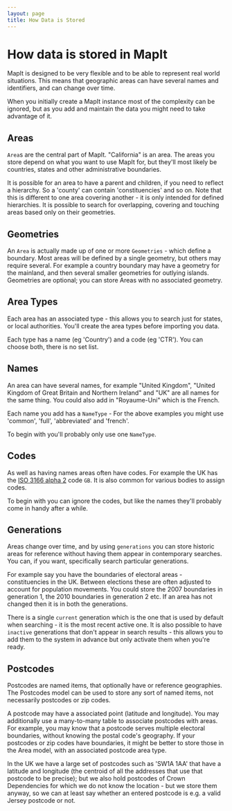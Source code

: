 ```yaml
---
layout: page
title: How Data is Stored
---
```


How data is stored in MapIt
===========================

MapIt is designed to be very flexible and to be able to represent real world
situations. This means that geographic areas can have several names and
identifiers, and can change over time.

When you initially create a MapIt instance most of the complexity can be
ignored, but as you add and maintain the data you might need to take advantage
of it.

Areas
-----

`Area`s are the central part of MapIt. "California" is an area. The areas you
store depend on what you want to use MapIt for, but they'll most likely be
countries, states and other administrative boundaries.

It is possible for an area to have a parent and children, if you need to reflect a
hierarchy. So a 'county' can contain 'constituencies' and so on. Note that this
is different to one area covering another - it is only intended for defined
hierarchies. It is possible to search for overlapping, covering and touching
areas based only on their geometries.


Geometries
--------

An `Area` is actually made up of one or more `Geometries` - which define a
boundary. Most areas will be defined by a single geometry, but others may
require several. For example a country boundary may have a geometry for the
mainland, and then several smaller geometries for outlying islands. Geometries
are optional; you can store Areas with no associated geometry.


Area Types
---------

Each area has an associated type - this allows you to search just for states, or
local authorities. You'll create the area types before importing you data.

Each type has a name (eg 'Country') and a code (eg 'CTR'). You can choose both,
there is no set list.


Names
-----

An area can have several names, for example "United Kingdom", "United Kingdom of
Great Britain and Northern Ireland" and "UK" are all names for the same thing.
You could also add in "Royaume-Uni" which is the French.

Each name you add has a `NameType` - For the above examples you might use
'common', 'full', 'abbreviated' and 'french'.

To begin with you'll probably only use one `NameType`.


Codes
-----

As well as having names areas often have codes. For example the UK has the [ISO
3166 alpha 2](http://en.wikipedia.org/wiki/ISO_3166) code `GB`. It is also
common for various bodies to assign codes.

To begin with you can ignore the codes, but like the names they'll probably come
in handy after a while.


Generations
-----------

Areas change over time, and by using `generations` you can store historic
areas for reference without having them appear in contemporary searches. You
can, if you want, specifically search particular generations.

For example say you have the boundaries of electoral areas - constituencies in
the UK. Between elections these are often adjusted to account for population
movements. You could store the 2007 boundaries in generation 1, the 2010
boundaries in generation 2 etc. If an area has not changed then it is in both
the generations.

There is a single `current` generation which is the one that is used by
default when searching - it is the most recent active one. It is also possible
to have `inactive` generations that don't appear in search results - this
allows you to add them to the system in advance but only activate them when
you're ready.

Postcodes
---------

Postcodes are named items, that optionally have or reference geographies. The
Postcodes model can be used to store any sort of named items, not necessarily
postcodes or zip codes.

A postcode may have a associated point (latitude and longitude). You may
additionally use a many-to-many table to associate postcodes with areas. For
example, you may know that a postcode serves multiple electoral boundaries,
without knowing the postal code's geography. If your postcodes or zip codes
have boundaries, it might be better to store those in the Area model, with an
associated postcode area type.

In the UK we have a large set of postcodes such as 'SW1A 1AA' that have a
latitude and longitude (the centroid of all the addresses that use that postcode
to be precise); but we also hold postcodes of Crown Dependencies for which we do
not know the location - but we store them anyway, so we can at least say whether
an entered postcode is e.g. a valid Jersey postcode or not.
